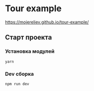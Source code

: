 # Tour example

https://mojereliev.github.io/tour-example/

## Старт проекта

### Установка модулей

```
yarn
```

### Dev сборка
```
npm run dev
```
